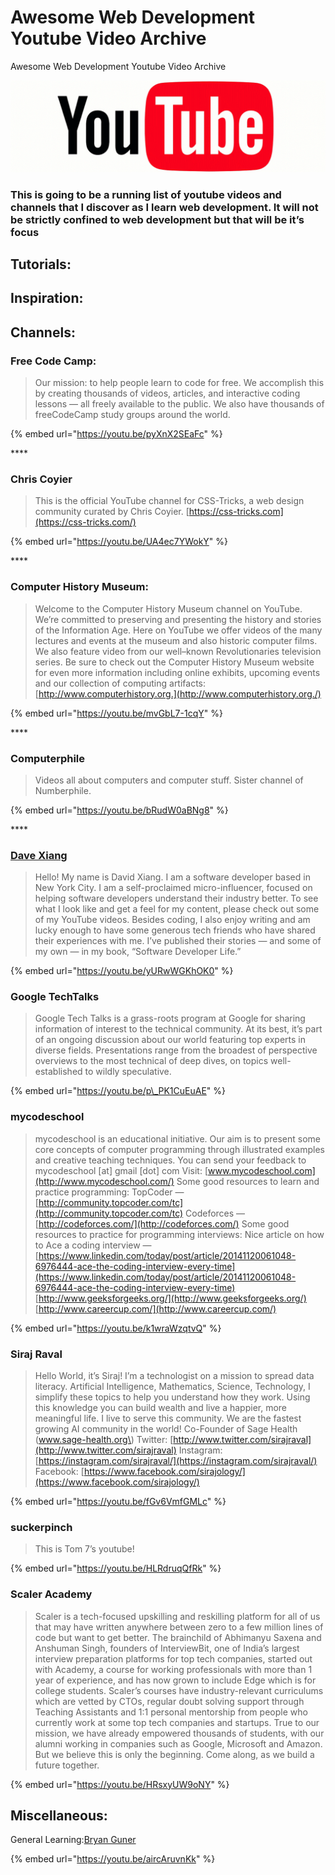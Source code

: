 # Awesome Web Development Youtube Video Archive

Awesome Web Development Youtube Video Archive

![](../.gitbook/assets/image.png)

### This is going to be a running list of youtube videos and channels that I discover as I learn web development. It will not be strictly confined to web development but that will be it’s focus <a id="f480"></a>

## Tutorials:

## Inspiration:

## Channels:

### Free Code Camp: <a id="8062"></a>

> Our mission: to help people learn to code for free. We accomplish this by creating thousands of videos, articles, and interactive coding lessons — all freely available to the public. We also have thousands of freeCodeCamp study groups around the world.

{% embed url="https://youtu.be/pyXnX2SEaFc" %}

\*\*\*\*

### Chris Coyier <a id="3c17"></a>

> This is the official YouTube channel for CSS-Tricks, a web design community curated by Chris Coyier. [https://css-tricks.com](https://css-tricks.com/)

{% embed url="https://youtu.be/UA4ec7YWokY" %}

\*\*\*\*

### Computer History Museum: <a id="c321"></a>

> Welcome to the Computer History Museum channel on YouTube. We’re committed to preserving and presenting the history and stories of the Information Age. Here on YouTube we offer videos of the many lectures and events at the museum and also historic computer films. We also feature video from our well–known Revolutionaries television series. Be sure to check out the Computer History Museum website for even more information including online exhibits, upcoming events and our collection of computing artifacts: [http://www.computerhistory.org.](http://www.computerhistory.org./)

{% embed url="https://youtu.be/mvGbL7-1cqY" %}

\*\*\*\*

### Computerphile <a id="7e02"></a>

> Videos all about computers and computer stuff. Sister channel of Numberphile.

{% embed url="https://youtu.be/bRudW0aBNg8" %}

\*\*\*\*

### [Dave Xiang](https://www.youtube.com/channel/UCu44AnfqsP-sRxmZHdnhblw) <a id="d014"></a>

> Hello! My name is David Xiang. I am a software developer based in New York City. I am a self-proclaimed micro-influencer, focused on helping software developers understand their industry better. To see what I look like and get a feel for my content, please check out some of my YouTube videos. Besides coding, I also enjoy writing and am lucky enough to have some generous tech friends who have shared their experiences with me. I’ve published their stories — and some of my own — in my book, “Software Developer Life.”

{% embed url="https://youtu.be/yURwWGKhOK0" %}

### Google TechTalks <a id="ca34"></a>

> Google Tech Talks is a grass-roots program at Google for sharing information of interest to the technical community. At its best, it’s part of an ongoing discussion about our world featuring top experts in diverse fields. Presentations range from the broadest of perspective overviews to the most technical of deep dives, on topics well-established to wildly speculative.

{% embed url="https://youtu.be/p\_PK1CuEuAE" %}

### mycodeschool <a id="9e7b"></a>

> mycodeschool is an educational initiative. Our aim is to present some core concepts of computer programming through illustrated examples and creative teaching techniques. You can send your feedback to mycodeschool \[at\] gmail \[dot\] com Visit: [www.mycodeschool.com](http://www.mycodeschool.com/) Some good resources to learn and practice programming: TopCoder — [http://community.topcoder.com/tc](http://community.topcoder.com/tc) Codeforces — [http://codeforces.com/](http://codeforces.com/) Some good resources to practice for programming interviews: Nice article on how to Ace a coding interview — [https://www.linkedin.com/today/post/article/20141120061048-6976444-ace-the-coding-interview-every-time](https://www.linkedin.com/today/post/article/20141120061048-6976444-ace-the-coding-interview-every-time) [http://www.geeksforgeeks.org/](http://www.geeksforgeeks.org/) [http://www.careercup.com/](http://www.careercup.com/)

{% embed url="https://youtu.be/k1wraWzqtvQ" %}

### Siraj Raval <a id="30c0"></a>

> Hello World, it’s Siraj! I’m a technologist on a mission to spread data literacy. Artificial Intelligence, Mathematics, Science, Technology, I simplify these topics to help you understand how they work. Using this knowledge you can build wealth and live a happier, more meaningful life. I live to serve this community. We are the fastest growing AI community in the world! Co-Founder of Sage Health \(www.sage-health.org\) Twitter: [http://www.twitter.com/sirajraval](http://www.twitter.com/sirajraval) Instagram: [https://instagram.com/sirajraval/](https://instagram.com/sirajraval/) Facebook: [https://www.facebook.com/sirajology/](https://www.facebook.com/sirajology/)

{% embed url="https://youtu.be/fGv6VmfGMLc" %}

### suckerpinch <a id="fe53"></a>

> This is Tom 7’s youtube!

{% embed url="https://youtu.be/HLRdruqQfRk" %}

### Scaler Academy <a id="73bb"></a>

> Scaler is a tech-focused upskilling and reskilling platform for all of us that may have written anywhere between zero to a few million lines of code but want to get better. The brainchild of Abhimanyu Saxena and Anshuman Singh, founders of InterviewBit, one of India’s largest interview preparation platforms for top tech companies, started out with Academy, a course for working professionals with more than 1 year of experience, and has now grown to include Edge which is for college students. Scaler’s courses have industry-relevant curriculums which are vetted by CTOs, regular doubt solving support through Teaching Assistants and 1:1 personal mentorship from people who currently work at some top tech companies and startups. True to our mission, we have already empowered thousands of students, with our alumni working in companies such as Google, Microsoft and Amazon. But we believe this is only the beginning. Come along, as we build a future together.

{% embed url="https://youtu.be/HRsxyUW9oNY" %}

## Miscellaneous:

General Learning:[Bryan Guner](https://bryanguner.medium.com/?source=post_sidebar--------------------------post_sidebar-----------)

{% embed url="https://youtu.be/aircAruvnKk" %}
